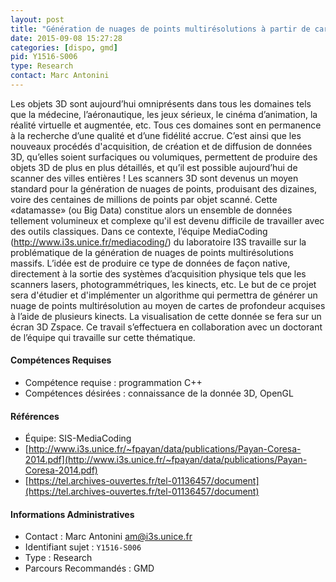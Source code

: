 ```yaml
---
layout: post
title: "Génération de nuages de points multirésolutions à partir de cartes de profondeur (kinects)"
date: 2015-09-08 15:27:28
categories: [dispo, gmd]
pid: Y1516-S006
type: Research
contact: Marc Antonini
---
```

       
Les objets 3D sont aujourd’hui omniprésents dans tous les domaines tels que la médecine, l’aéronautique, les jeux sérieux, le cinéma d’animation, la réalité virtuelle et augmentée, etc. Tous ces domaines sont en permanence à la recherche d’une qualité et d’une fidélité accrue. C’est ainsi que les nouveaux procédés d'acquisition, de création et de diffusion de données 3D, qu’elles soient surfaciques ou volumiques, permettent de produire des objets 3D de plus en plus détaillés, et qu’il est possible aujourd’hui de scanner des villes entières ! 
Les scanners 3D sont devenus un moyen standard pour la génération de nuages de points, produisant des dizaines, voire des centaines de millions de points par objet scanné. Cette «datamasse» (ou Big Data) constitue alors un ensemble de données tellement volumineux et complexe qu'il est devenu difficile de travailler avec des outils classiques.
Dans ce contexte, l’équipe MediaCoding (http://www.i3s.unice.fr/mediacoding/) du laboratoire I3S travaille sur la problématique de la génération de nuages de points multirésolutions massifs. L’idée est de produire ce type de données de façon native, directement à la sortie des systèmes d’acquisition physique tels que les scanners lasers, photogrammétriques, les kinects, etc. 
Le but de ce projet sera d'étudier et d'implémenter un algorithme qui permettra de générer un nuage de points multirésolution au moyen de cartes de profondeur acquises à l’aide de plusieurs kinects. 
La visualisation de cette donnée se fera sur un écran 3D Zspace.
Ce travail s’effectuera en collaboration avec un doctorant de l’équipe qui travaille sur cette thématique.

#### Compétences Requises
- Compétence requise : programmation C++
- Compétences désirées : connaissance de la donnée 3D, OpenGL


#### Références

  * Équipe: SIS-MediaCoding
  * [http://www.i3s.unice.fr/~fpayan/data/publications/Payan-Coresa-2014.pdf](http://www.i3s.unice.fr/~fpayan/data/publications/Payan-Coresa-2014.pdf)
  * [https://tel.archives-ouvertes.fr/tel-01136457/document](https://tel.archives-ouvertes.fr/tel-01136457/document)

#### Informations Administratives
  * Contact : Marc Antonini <am@i3s.unice.fr>
  * Identifiant sujet : `Y1516-S006`
  * Type : Research
  * Parcours Recommandés : GMD
     